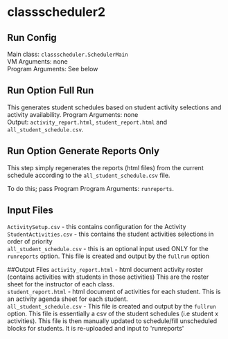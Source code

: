 # classscheduler2

## Run Config
Main class:  `classscheduler.SchedulerMain`  
VM Arguments:  none  
Program Arguments:  See below

## Run Option Full Run
This generates student schedules based on student activity selections and activity availability.
Program Arguments:  none  
Output: `activity_report.html`, `student_report.html` and `all_student_schedule.csv`.

## Run Option Generate Reports Only
This step simply regenerates the reports (html files) from the current schedule according to the `all_student_schedule.csv` file.

To do this; pass Program Program Arguments:  `runreports`.
  
## Input Files
`ActivitySetup.csv` - this contains configuration for the Activity  
`StudentActivities.csv` - this contains the student activities selections in order of priority  
`all_student_schedule.csv` - this is an optional input used ONLY for the `runreports` option.  This file is created and output by the `fullrun` option  

##Output Files
`activity_report.html` - html document activity roster (contains activities with students in those activities)  This are the roster sheet for the instructor of each class.  
 `student_report.html` - html document of activities for each student.  This is an activity agenda sheet for each student.  
  `all_student_schedule.csv` - This file is created and output by the `fullrun` option.  This file is essentially a csv of the student schedules (i.e student x activities).  This file is then manually updated to schedule/fill unscheduled blocks for students.  It is re-uploaded and input to 'runreports'  
